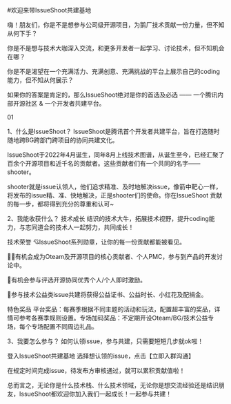 #欢迎来带IssueShoot共建基地

嗨！朋友们，你是不是想参与公司级开源项目，为鹅厂技术贡献一份力量，但不知从何下手？

你是不是想与技术大咖深入交流，和更多开发者一起学习、讨论技术，但不知机会在哪？

你是不是渴望在一个充满活力、充满创意、充满挑战的平台上展示自己的coding能力，但不知从何展示？

如果你的答案是肯定的，那么IssueShoot绝对是你的首选及必选 —— 一个腾讯内部开源社区 & 一个开发者共建平台。

01

1、什么是IssueShoot？
IssueShoot是腾讯首个开发者共建平台，旨在打造随时随地跨BG跨部门跨项目的协同共建文化。

IssueShoot于2022年4月诞生，同年8月上线技术图谱，从诞生至今，已经汇聚了百余个开源项目和近千名的贡献者。这些贡献者们有一个共同的名字——shooter。

shooter就是issue认领人，他们追求精准、及时地解决issue，像箭中靶心一样，将发布的issue精、准、快地解决，正是shooter们的使命。你在IssueShoot 贡献的每一步，都将得到充分的尊重和认可~

 

2、我能收获什么？
技术成长
结识的技术大牛，拓展技术视野，提升coding能力，与志同道合的技术人一起努力，共同成长！

技术荣誉
💘IssueShoot系列勋章，让你的每一份贡献都能被看见。

✍🏻有机会成为Oteam及开源项目的核心贡献者、个人PMC，参与到产品的开发讨论中。

📝有机会参与评选开源协同优秀个人/个人即时激励。

🌸参与技术公益类issue共建将获得公益证书、公益时长、小红花及配捐金。

特色奖品
平台奖品：每赛季根据不同主题的活动和玩法，配置超丰富的奖品，详情可参考各赛季规则设置。专场加码奖品：不定期开设Oteam/BG/技术公益专场，每个专场配置不同周边礼品。

3、我要怎么参与？
如何认领issue，参与共建，只需要短短几步就ok啦！

登入IssueShoot共建基地
选择想认领的issue，点击【立即入群沟通】


在规定时间完成issue，待发布方审核通过，就可以累积贡献值啦！


 

总而言之，无论你是什么技术栈、什么技术领域，无论你是想交流经验还是结识朋友，IssueShoot都欢迎你加入我们一起成长！一起参与共建！
